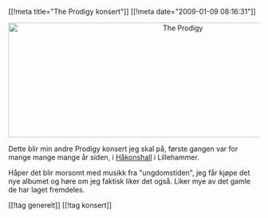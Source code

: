 [[!meta  title="The Prodigy konsert"]]
[[!meta  date="2009-01-09 08:16:31"]]
<p style="text-align: center;"><img class="aligncenter size-full wp-image-709" title="The Prodigy" src="http://pjatt.net/images/2009/01/prodigy1.png" alt="The Prodigy" width="684" height="230"  /></p>

Dette blir min andre Prodigy konsert jeg skal på, første gangen var for mange mange mange år siden, i <a href="http://www.olympiaparken.no/index.asp?menuItem=8">Håkonshall</a> i Lillehammer.

Håper det blir morsomt med musikk fra "ungdomstiden", jeg får kjøpe det nye albumet og høre om jeg faktisk liker det også. Liker mye av det gamle de har laget fremdeles.

[[!tag  generelt]]
[[!tag  konsert]]